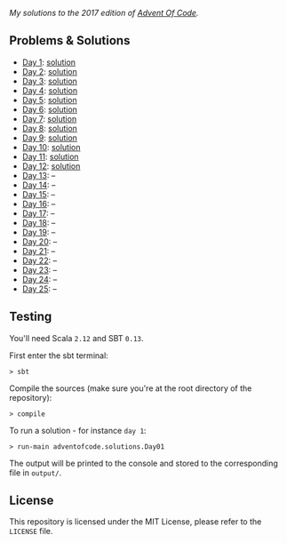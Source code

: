 _My solutions to the 2017 edition of [Advent Of Code](https://adventofcode.com)._


## Problems & Solutions

* [Day 1](https://adventofcode.com/2017/day/1): [solution](https://github.com/FlorianCassayre/AdventOfCode-2017/blob/master/src/main/scala/adventofcode/solutions/Day01.scala)
* [Day 2](https://adventofcode.com/2017/day/2): [solution](https://github.com/FlorianCassayre/AdventOfCode-2017/blob/master/src/main/scala/adventofcode/solutions/Day02.scala)
* [Day 3](https://adventofcode.com/2017/day/3): [solution](https://github.com/FlorianCassayre/AdventOfCode-2017/blob/master/src/main/scala/adventofcode/solutions/Day03.scala)
* [Day 4](https://adventofcode.com/2017/day/4): [solution](https://github.com/FlorianCassayre/AdventOfCode-2017/blob/master/src/main/scala/adventofcode/solutions/Day04.scala)
* [Day 5](https://adventofcode.com/2017/day/5): [solution](https://github.com/FlorianCassayre/AdventOfCode-2017/blob/master/src/main/scala/adventofcode/solutions/Day05.scala)
* [Day 6](https://adventofcode.com/2017/day/6): [solution](https://github.com/FlorianCassayre/AdventOfCode-2017/blob/master/src/main/scala/adventofcode/solutions/Day06.scala)
* [Day 7](https://adventofcode.com/2017/day/7): [solution](https://github.com/FlorianCassayre/AdventOfCode-2017/blob/master/src/main/scala/adventofcode/solutions/Day07.scala)
* [Day 8](https://adventofcode.com/2017/day/8): [solution](https://github.com/FlorianCassayre/AdventOfCode-2017/blob/master/src/main/scala/adventofcode/solutions/Day08.scala)
* [Day 9](https://adventofcode.com/2017/day/9): [solution](https://github.com/FlorianCassayre/AdventOfCode-2017/blob/master/src/main/scala/adventofcode/solutions/Day09.scala)
* [Day 10](https://adventofcode.com/2017/day/10): [solution](https://github.com/FlorianCassayre/AdventOfCode-2017/blob/master/src/main/scala/adventofcode/solutions/Day10.scala)
* [Day 11](https://adventofcode.com/2017/day/11): [solution](https://github.com/FlorianCassayre/AdventOfCode-2017/blob/master/src/main/scala/adventofcode/solutions/Day11.scala)
* [Day 12](https://adventofcode.com/2017/day/12): [solution](https://github.com/FlorianCassayre/AdventOfCode-2017/blob/master/src/main/scala/adventofcode/solutions/Day12.scala)
* [Day 13](https://adventofcode.com/2017/day/13): –[](https://github.com/FlorianCassayre/AdventOfCode-2017/blob/master/src/main/scala/adventofcode/solutions/Day13.scala)
* [Day 14](https://adventofcode.com/2017/day/14): –[](https://github.com/FlorianCassayre/AdventOfCode-2017/blob/master/src/main/scala/adventofcode/solutions/Day14.scala)
* [Day 15](https://adventofcode.com/2017/day/15): –[](https://github.com/FlorianCassayre/AdventOfCode-2017/blob/master/src/main/scala/adventofcode/solutions/Day15.scala)
* [Day 16](https://adventofcode.com/2017/day/16): –[](https://github.com/FlorianCassayre/AdventOfCode-2017/blob/master/src/main/scala/adventofcode/solutions/Day16.scala)
* [Day 17](https://adventofcode.com/2017/day/17): –[](https://github.com/FlorianCassayre/AdventOfCode-2017/blob/master/src/main/scala/adventofcode/solutions/Day17.scala)
* [Day 18](https://adventofcode.com/2017/day/18): –[](https://github.com/FlorianCassayre/AdventOfCode-2017/blob/master/src/main/scala/adventofcode/solutions/Day18.scala)
* [Day 19](https://adventofcode.com/2017/day/19): –[](https://github.com/FlorianCassayre/AdventOfCode-2017/blob/master/src/main/scala/adventofcode/solutions/Day19.scala)
* [Day 20](https://adventofcode.com/2017/day/20): –[](https://github.com/FlorianCassayre/AdventOfCode-2017/blob/master/src/main/scala/adventofcode/solutions/Day20.scala)
* [Day 21](https://adventofcode.com/2017/day/21): –[](https://github.com/FlorianCassayre/AdventOfCode-2017/blob/master/src/main/scala/adventofcode/solutions/Day21.scala)
* [Day 22](https://adventofcode.com/2017/day/22): –[](https://github.com/FlorianCassayre/AdventOfCode-2017/blob/master/src/main/scala/adventofcode/solutions/Day22.scala)
* [Day 23](https://adventofcode.com/2017/day/23): –[](https://github.com/FlorianCassayre/AdventOfCode-2017/blob/master/src/main/scala/adventofcode/solutions/Day23.scala)
* [Day 24](https://adventofcode.com/2017/day/24): –[](https://github.com/FlorianCassayre/AdventOfCode-2017/blob/master/src/main/scala/adventofcode/solutions/Day24.scala)
* [Day 25](https://adventofcode.com/2017/day/25): –[](https://github.com/FlorianCassayre/AdventOfCode-2017/blob/master/src/main/scala/adventofcode/solutions/Day25.scala)


## Testing

You'll need Scala `2.12` and SBT `0.13`.

First enter the sbt terminal:
```
> sbt
```

Compile the sources (make sure you're at the root directory of the repository):
```
> compile
```

To run a solution - for instance `day 1`:
```
> run-main adventofcode.solutions.Day01
```

The output will be printed to the console and stored to the corresponding file in `output/`.


## License

This repository is licensed under the MIT License, please refer to the `LICENSE` file.